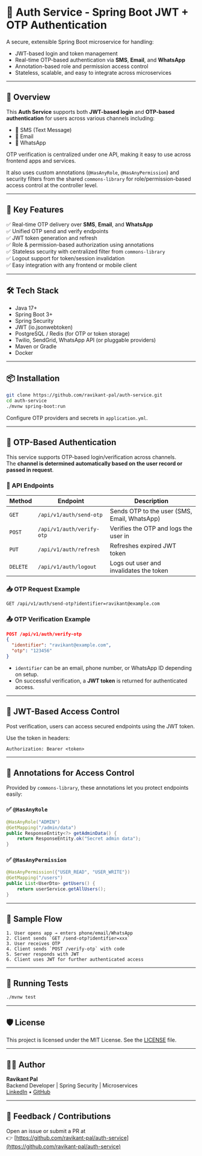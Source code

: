 # 🔐 Auth Service - Spring Boot JWT + OTP Authentication

A secure, extensible Spring Boot microservice for handling:

- JWT-based login and token management
- Real-time OTP-based authentication via **SMS**, **Email**, and **WhatsApp**
- Annotation-based role and permission access control
- Stateless, scalable, and easy to integrate across microservices

---

## 📌 Overview

This **Auth Service** supports both **JWT-based login** and **OTP-based authentication** for users across various channels including:

- 📱 SMS (Text Message)
- 📧 Email
- 💬 WhatsApp

OTP verification is centralized under one API, making it easy to use across frontend apps and services.

It also uses custom annotations (`@HasAnyRole`, `@HasAnyPermission`) and security filters from the shared `commons-library` for role/permission-based access control at the controller level.

---

## 🚀 Key Features

✅ Real-time OTP delivery over **SMS**, **Email**, and **WhatsApp**  
✅ Unified OTP send and verify endpoints  
✅ JWT token generation and refresh  
✅ Role & permission-based authorization using annotations  
✅ Stateless security with centralized filter from `commons-library`  
✅ Logout support for token/session invalidation  
✅ Easy integration with any frontend or mobile client

---

## 🛠️ Tech Stack

- Java 17+
- Spring Boot 3+
- Spring Security
- JWT (io.jsonwebtoken)
- PostgreSQL / Redis (for OTP or token storage)
- Twilio, SendGrid, WhatsApp API (or pluggable providers)
- Maven or Gradle
- Docker

---

## 📦 Installation

```bash
git clone https://github.com/ravikant-pal/auth-service.git
cd auth-service
./mvnw spring-boot:run
```

Configure OTP providers and secrets in `application.yml`.

---

## 📡 OTP-Based Authentication

This service supports OTP-based login/verification across channels.  
The **channel is determined automatically based on the user record or passed in request**.

### 🔁 API Endpoints

| Method   | Endpoint                        | Description                              |
|----------|----------------------------------|------------------------------------------|
| `GET`    | `/api/v1/auth/send-otp`         | Sends OTP to the user (SMS, Email, WhatsApp) |
| `POST`   | `/api/v1/auth/verify-otp`       | Verifies the OTP and logs the user in    |
| `PUT`    | `/api/v1/auth/refresh`          | Refreshes expired JWT token              |
| `DELETE` | `/api/v1/auth/logout`           | Logs out user and invalidates the token  |

### 📥 OTP Request Example

```http
GET /api/v1/auth/send-otp?identifier=ravikant@example.com
```

### 📤 OTP Verification Example

```json
POST /api/v1/auth/verify-otp
{
  "identifier": "ravikant@example.com",
  "otp": "123456"
}
```

- `identifier` can be an email, phone number, or WhatsApp ID depending on setup.
- On successful verification, a **JWT token** is returned for authenticated access.

---

## 🧪 JWT-Based Access Control

Post verification, users can access secured endpoints using the JWT token.

Use the token in headers:

```http
Authorization: Bearer <token>
```

---

## 🔐 Annotations for Access Control

Provided by `commons-library`, these annotations let you protect endpoints easily:

### ✅ `@HasAnyRole`

```java
@HasAnyRole("ADMIN")
@GetMapping("/admin/data")
public ResponseEntity<?> getAdminData() {
    return ResponseEntity.ok("Secret admin data");
}
```

### ✅ `@HasAnyPermission`

```java
@HasAnyPermission({"USER_READ", "USER_WRITE"})
@GetMapping("/users")
public List<UserDto> getUsers() {
    return userService.getAllUsers();
}
```

---

## 📑 Sample Flow

```plaintext
1. User opens app → enters phone/email/WhatsApp
2. Client sends `GET /send-otp?identifier=xxx`
3. User receives OTP
4. Client sends `POST /verify-otp` with code
5. Server responds with JWT
6. Client uses JWT for further authenticated access
```

---

## 🧪 Running Tests

```bash
./mvnw test
```

---

## 🛡️ License

This project is licensed under the MIT License. See the [LICENSE](LICENSE) file.

---

## 👨‍💻 Author

**Ravikant Pal**  
Backend Developer | Spring Security | Microservices  
[LinkedIn](https://linkedin.com/in/ravikant-pal) • [GitHub](https://github.com/ravikant-pal)

---

## 🌟 Feedback / Contributions

Open an issue or submit a PR at  
👉 [https://github.com/ravikant-pal/auth-service](https://github.com/ravikant-pal/auth-service)
